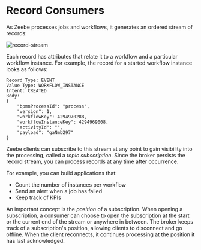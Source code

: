 # Record Consumers

As Zeebe processes jobs and workflows, it generates an ordered stream of records:

![record-stream](/basics/record-consumers-stream.png)

Each record has attributes that relate it to a workflow and a particular workflow instance. For example, the record for a started workflow instance looks as follows:

```
Record Type: EVENT
Value Type: WORKFLOW_INSTANCE
Intent: CREATED
Body:
{
	"bpmnProcessId": "process",
	"version": 1,
	"workflowKey": 4294970288,
	"workflowInstanceKey": 4294969008,
	"activityId": "",
	"payload": "gaNmb297"
}
```

Zeebe clients can subscribe to this stream at any point to gain visibility into the processing, called a *topic subscription*. Since the broker persists the record stream, you can process records at any time after occurrence.

For example, you can build applications that:

* Count the number of instances per workflow
* Send an alert when a job has failed
* Keep track of KPIs

An important concept is the _position_ of a subscription. When opening a subscription, a consumer can choose to open the subscription at the start or the current end of the stream or anywhere in between. The broker keeps track of a subscription's position, allowing clients to disconnect and go offline. When the client reconnects, it continues processing at the position it has last acknowledged.
